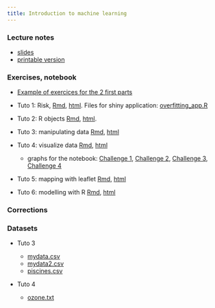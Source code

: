 ```yaml
---
title: Introduction to machine learning
---
```


### Lecture notes

- [slides](pres_R.pdf)
- [printable version](pres_R_article.pdf)


### Exercises, notebook

- [Example of exercices for the 2 first parts](IML0.html)
- Tuto 1: Risk, [Rmd](IML1_std.Rmd), [html](IML1_std.nb.Rmd). Files for shiny application: [overfitting_app.R](SHINY/overfitting_app.R)

- Tuto 2: R objects [Rmd](tuto2_robjects_std.Rmd), [html](tuto2_robjects_std.nb.html).
- Tuto 3: manipulating data [Rmd](tuto3_dplyr_std.Rmd), [html](tuto3_dplyr_std.nb.html)
- Tuto 4: visualize data [Rmd](tuto4_ggplot_std.Rmd), [html](tuto4_ggplot_std.nb.html)
  - graphs for the notebook: [Challenge 1](challenge1.pdf), [Challenge 2](challenge2.pdf), [Challenge 3](challenge3.pdf), [Challenge 4](challenge4.pdf)
- Tuto 5: mapping with leaflet [Rmd](tuto5_leaflet_std.Rmd), [html](tuto5_leaflet_std.nb.html)
- Tuto 6: modelling with R [Rmd](tuto6_models_std.Rmd), [html](tuto6_models_std.nb.html)

### Corrections

<!---
- [Tuto 1](tuto1.nb.html)
- [Tuto 2](tuto2_robjects_cor.html)
- [Tuto 3](tuto3_dplyr_cor.html)
- [Tuto 4](tuto4_ggplot_cor.html)
- [Tuto 5](tuto4_leaflet_cor.html)
--->



### Datasets

- Tuto 3
  - [mydata.csv](mydata.csv)
  - [mydata2.csv](mydata2.csv)
  - [piscines.csv](piscines.csv)
  
- Tuto 4
  - [ozone.txt](ozone.txt)


